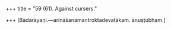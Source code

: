 +++
title = "59 (61). Against cursers."

+++
[Bādarāyaṇi.—arināśanamantroktadevatākam. ānuṣṭubham.]
